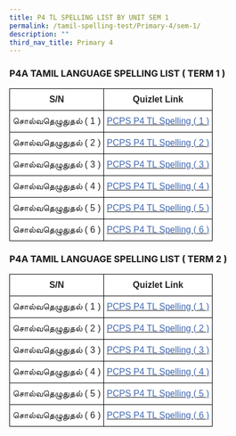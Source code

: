 ```yaml
---
title: P4 TL SPELLING LIST BY UNIT SEM 1
permalink: /tamil-spelling-test/Primary-4/sem-1/
description: ""
third_nav_title: Primary 4
---
```

### P4A TAMIL LANGUAGE SPELLING LIST ( TERM 1 )

<style type="text/css">
.tg  {border-collapse:collapse;border-spacing:0;margin:0px auto;}
.tg td{border-color:black;border-style:solid;border-width:1px;font-family:Arial, sans-serif;font-size:14px;
  overflow:hidden;padding:10px 5px;word-break:normal;}
.tg th{border-color:black;border-style:solid;border-width:1px;font-family:Arial, sans-serif;font-size:14px;
  font-weight:normal;overflow:hidden;padding:10px 5px;word-break:normal;}
.tg .tg-cbnv{background-color:#FFF;color:#4067AE;font-size:16px;text-align:center;vertical-align:middle}
.tg .tg-4jzo{background-color:#FFF;color:#222;font-size:16px;text-align:center;vertical-align:middle}
.tg .tg-1zrx{background-color:#FFF;color:#222;font-size:16px;font-weight:bold;text-align:center;vertical-align:middle}
</style>
<table class="tg">
<tbody>
  <tr>
    <td class="tg-1zrx">S/N</td>
    <td class="tg-1zrx">Quizlet Link</td>
  </tr>
  <tr>
    <td class="tg-4jzo">சொல்வதெழுதுதல் <span style="background-color:transparent">( 1 )</span></td>
    <td class="tg-cbnv"><a href="https://qrgo.page.link/9SM1B"><span style="text-decoration:none;color:#4067AE">PCPS P4 TL Spelling ( 1 )</span></a></td>
  </tr>
  <tr>
    <td class="tg-4jzo">சொல்வதெழுதுதல் <span style="background-color:transparent">( 2 )</span></td>
    <td class="tg-cbnv"><a href="https://qrgo.page.link/VGbr7"><span style="text-decoration:none;color:#4067AE">PCPS P4 TL Spelling ( 2 )</span></a></td>
  </tr>
  <tr>
    <td class="tg-4jzo">சொல்வதெழுதுதல் <span style="background-color:transparent">( 3 )</span></td>
    <td class="tg-cbnv"><a href="https://qrgo.page.link/kneux"><span style="text-decoration:none;color:#4067AE">PCPS P4 TL Spelling ( 3 )</span></a></td>
  </tr>
  <tr>
    <td class="tg-4jzo">சொல்வதெழுதுதல் <span style="background-color:transparent">( 4 )</span></td>
    <td class="tg-cbnv"><a href="https://qrgo.page.link/VKg7R"><span style="text-decoration:none;color:#4067AE">PCPS P4 TL Spelling ( 4 )</span></a></td>
  </tr>
  <tr>
    <td class="tg-4jzo">சொல்வதெழுதுதல் <span style="background-color:transparent">( 5 )</span></td>
    <td class="tg-cbnv"><a href="https://qrgo.page.link/fLpgh"><span style="text-decoration:none;color:#4067AE">PCPS P4 TL Spelling ( 5 )</span></a></td>
  </tr>
  <tr>
    <td class="tg-4jzo">சொல்வதெழுதுதல் <span style="background-color:transparent">( 6 )</span></td>
    <td class="tg-cbnv"><a href="https://qrgo.page.link/uZGUD"><span style="text-decoration:none;color:#4067AE">PCPS P4 TL Spelling ( 6 )</span></a></td>
  </tr>
</tbody>
</table>

### P4A TAMIL LANGUAGE SPELLING LIST ( TERM 2 )


<style type="text/css">
.tg  {border-collapse:collapse;border-spacing:0;margin:0px auto;}
.tg td{border-color:black;border-style:solid;border-width:1px;font-family:Arial, sans-serif;font-size:14px;
  overflow:hidden;padding:10px 5px;word-break:normal;}
.tg th{border-color:black;border-style:solid;border-width:1px;font-family:Arial, sans-serif;font-size:14px;
  font-weight:normal;overflow:hidden;padding:10px 5px;word-break:normal;}
.tg .tg-cbnv{background-color:#FFF;color:#4067AE;font-size:16px;text-align:center;vertical-align:middle}
.tg .tg-4jzo{background-color:#FFF;color:#222;font-size:16px;text-align:center;vertical-align:middle}
.tg .tg-1zrx{background-color:#FFF;color:#222;font-size:16px;font-weight:bold;text-align:center;vertical-align:middle}
</style>
<table class="tg">
<tbody>
  <tr>
    <td class="tg-1zrx">S/N</td>
    <td class="tg-1zrx">Quizlet Link</td>
  </tr>
  <tr>
    <td class="tg-4jzo">சொல்வதெழுதுதல் <span style="background-color:transparent">( 1 )</span></td>
    <td class="tg-cbnv"><a href="https://qrgo.page.link/iZMU3"><span style="text-decoration:none;color:#4067AE">PCPS P4 TL Spelling ( 1 )</span></a></td>
  </tr>
  <tr>
    <td class="tg-4jzo">சொல்வதெழுதுதல் <span style="background-color:transparent">( 2 )</span></td>
    <td class="tg-cbnv"><a href="https://qrgo.page.link/vTZW8"><span style="text-decoration:none;color:#4067AE">PCPS P4 TL Spelling ( 2 )</span></a></td>
  </tr>
  <tr>
    <td class="tg-4jzo">சொல்வதெழுதுதல் <span style="background-color:transparent">( 3 )</span></td>
    <td class="tg-cbnv"><a href="https://qrgo.page.link/Njqph"><span style="text-decoration:none;color:#4067AE">PCPS P4 TL Spelling ( 3 )</span></a></td>
  </tr>
  <tr>
    <td class="tg-4jzo">சொல்வதெழுதுதல் <span style="background-color:transparent">( 4 )</span></td>
    <td class="tg-cbnv"><a href="https://qrgo.page.link/nC1hA"><span style="text-decoration:none;color:#4067AE">PCPS P4 TL Spelling ( 4 )</span></a></td>
  </tr>
  <tr>
    <td class="tg-4jzo">சொல்வதெழுதுதல் <span style="background-color:transparent">( 5 )</span></td>
    <td class="tg-cbnv"><a href="https://qrgo.page.link/SepvG"><span style="text-decoration:none;color:#4067AE">PCPS P4 TL Spelling ( 5 )</span></a></td>
  </tr>
  <tr>
    <td class="tg-4jzo">சொல்வதெழுதுதல் <span style="background-color:transparent">( 6 )</span></td>
    <td class="tg-cbnv"><a href="https://qrgo.page.link/WKTkd"><span style="text-decoration:none;color:#4067AE">PCPS P4 TL Spelling ( 6 )</span></a></td>
  </tr>
</tbody>
</table>